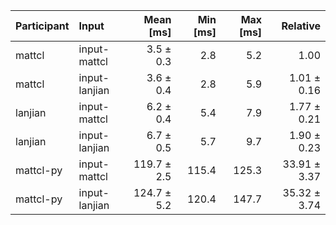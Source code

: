 | Participant | Input | Mean [ms] | Min [ms] | Max [ms] | Relative |
|:---|:---|---:|---:|---:|---:|
| mattcl | input-mattcl | 3.5 ± 0.3 | 2.8 | 5.2 | 1.00 |
| mattcl | input-lanjian | 3.6 ± 0.4 | 2.8 | 5.9 | 1.01 ± 0.16 |
| lanjian | input-mattcl | 6.2 ± 0.4 | 5.4 | 7.9 | 1.77 ± 0.21 |
| lanjian | input-lanjian | 6.7 ± 0.5 | 5.7 | 9.7 | 1.90 ± 0.23 |
| mattcl-py | input-mattcl | 119.7 ± 2.5 | 115.4 | 125.3 | 33.91 ± 3.37 |
| mattcl-py | input-lanjian | 124.7 ± 5.2 | 120.4 | 147.7 | 35.32 ± 3.74 |

